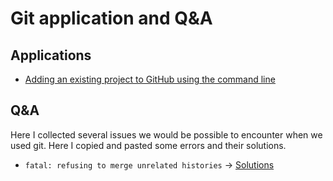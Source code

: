 # Git application and Q&A

## Applications

* [Adding an existing project to GitHub using the command line](https://help.github.com/en/articles/adding-an-existing-project-to-github-using-the-command-line)

## Q&A

Here I collected several issues we would be possible to encounter when we used git. Here I copied and pasted some errors and their solutions.

* `fatal: refusing to merge unrelated histories` -&gt; [Solutions](https://github.com/doggy8088/Learn-Git-in-30-days/issues/31)

#### 

